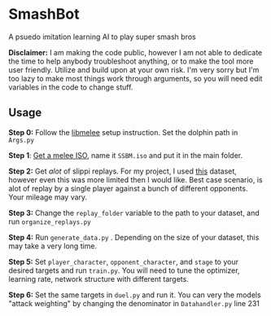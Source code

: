 # SmashBot

A psuedo imitation learning AI to play super smash bros



**Disclaimer:** I am making the code public, however I am not able to dedicate the time to help anybody troubleshoot anything, or to make the tool more user friendly. Utilize and build upon at your own risk. I'm very sorry but I'm too lazy to make most things work through arguments, so you will need edit variables in the code to change stuff.

## Usage

**Step 0:** Follow the [libmelee](https://github.com/altf4/libmelee) setup instruction. Set the dolphin path in `Args.py`

**Step 1**: [Get a melee ISO](https://dolphin-emu.org/docs/guides/ripping-games/), name it `SSBM.iso` and put it in the main folder.

**Step 2:** Get *alot* of slippi replays. For my project, I used [this](https://drive.google.com/file/d/1ab6ovA46tfiPZ2Y3a_yS1J3k3656yQ8f/edit) dataset, however even this was more limited then I would like. Best case scenario, is alot of replay by a single player against a bunch of different opponents. Your mileage may vary.

**Step 3:** Change the `replay_folder` variable to the path to your dataset, and run `organize_replays.py`

**Step 4:** Run `generate_data.py` . Depending on the size of your dataset, this may take a very long time.

**Step 5:**  Set  `player_character`, `opponent_character`, and `stage` to your desired targets and run `train.py`. You will need to tune the optimizer, learning rate, network structure with different targets. 

**Step 6:** Set the same targets in `duel.py` and run it. You can very the models "attack weighting" by changing the denominator in `Datahandler.py` line 231




















